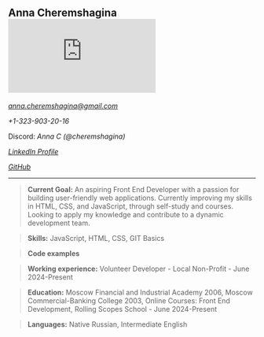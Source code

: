 Anna Cheremshagina ![my profile pic](https://www.facebook.com/photo.php?fbid=9044117638995665&set=pb.100001925576974.-2207520000&type=3)
-

*anna.cheremshagina@gmail.com* 

*+1-323-903-20-16* 

Discord: *Anna C (@cheremshagina)*

*[LinkedIn Profile](https://www.linkedin.com/in/cheremshagina/)*

*[GitHub](https://github.com/Cheremshagina)*

___


>**Current Goal:** An aspiring Front End Developer with a passion for building user-friendly web applications. Currently improving my skills in HTML, CSS, and JavaScript, through self-study and courses. Looking to apply my knowledge and contribute to a dynamic development team.

>**Skills:** JavaScript, HTML, CSS, GIT Basics

>**Code examples**

>**Working experience:** Volunteer Developer - Local Non-Profit - June 2024-Present

>**Education:** Moscow Financial and Industrial Academy 2006, Moscow Commercial-Banking College 2003, Online Courses: Front End Development, Rolling Scopes School - June 2024-Present

>**Languages:** Native Russian, Intermediate English

